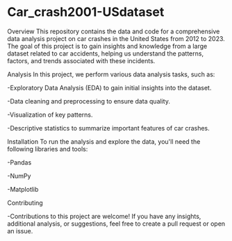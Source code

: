 # Car_crash2001-USdataset

Overview
This repository contains the data and code for a comprehensive data analysis project on car crashes in the United States from 2012 to 2023. The goal of this project is to gain insights and knowledge from a large dataset related to car accidents, helping us understand the patterns, factors, and trends associated with these incidents.

Analysis
In this project, we perform various data analysis tasks, such as:

-Exploratory Data Analysis (EDA) to gain initial insights into the dataset.

-Data cleaning and preprocessing to ensure data quality.

-Visualization of key patterns.

-Descriptive statistics to summarize important features of car crashes.


Installation
To run the analysis and explore the data, you'll need the following libraries and tools:

-Pandas

-NumPy

-Matplotlib

Contributing

-Contributions to this project are welcome! If you have any insights, additional analysis, or suggestions, feel free to create a pull request or open an issue.


